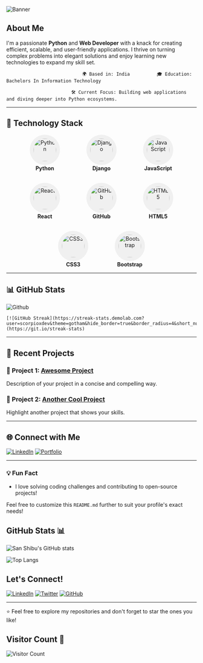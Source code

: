 ![Banner](https://github.com/scorpioxdev/scorpioxdev/blob/main/githubprofilebanner.png)

## About Me

I'm a passionate **Python** and **Web Developer** with a knack for creating efficient, scalable, and user-friendly applications. I thrive on turning complex problems into elegant solutions and enjoy learning new technologies to expand my skill set.

                                🌍 Based in: India          🎓 Education: Bachelors In Information Technology          
              
                            🛠️ Current Focus: Building web applications and diving deeper into Python ecosystems.
---

## 🚀 Technology Stack

<div align="center">
  <div style="display: flex; flex-wrap: wrap; justify-content: center; gap: 30px;">
    <div align="center" style="width: 120px;">
      <img src="https://cdn.jsdelivr.net/gh/devicons/devicon/icons/python/python-original.svg" alt="Python" width="60" height="60" style="border-radius: 50%; background: #f0f0f0; padding: 10px;" />
      <br />
      <b>Python</b>
    </div>
    <div align="center" style="width: 120px;">
      <img src="https://cdn.jsdelivr.net/gh/devicons/devicon/icons/django/django-plain.svg" alt="Django" width="60" height="60" style="border-radius: 50%; background: #f0f0f0; padding: 10px;" />
      <br />
      <b>Django</b>
    </div>
    <div align="center" style="width: 120px;">
      <img src="https://cdn.jsdelivr.net/gh/devicons/devicon/icons/javascript/javascript-original.svg" alt="JavaScript" width="60" height="60" style="border-radius: 50%; background: #f0f0f0; padding: 10px;" />
      <br />
      <b>JavaScript</b>
    </div>
    <div align="center" style="width: 120px;">
      <img src="https://cdn.jsdelivr.net/gh/devicons/devicon/icons/react/react-original.svg" alt="React" width="60" height="60" style="border-radius: 50%; background: #f0f0f0; padding: 10px;" />
      <br />
      <b>React</b>
    </div>
    <div align="center" style="width: 120px;">
      <img src="https://cdn.jsdelivr.net/gh/devicons/devicon/icons/github/github-original.svg" alt="GitHub" width="60" height="60" style="border-radius: 50%; background: #f0f0f0; padding: 10px;" />
      <br />
      <b>GitHub</b>
    </div>
    <div align="center" style="width: 120px;">
      <img src="https://cdn.jsdelivr.net/gh/devicons/devicon/icons/html5/html5-original.svg" alt="HTML5" width="60" height="60" style="border-radius: 50%; background: #f0f0f0; padding: 10px;" />
      <br />
      <b>HTML5</b>
    </div>
    <div align="center" style="width: 120px;">
      <img src="https://cdn.jsdelivr.net/gh/devicons/devicon/icons/css3/css3-original.svg" alt="CSS3" width="60" height="60" style="border-radius: 50%; background: #f0f0f0; padding: 10px;" />
      <br />
      <b>CSS3</b>
    </div>
    <div align="center" style="width: 120px;">
      <img src="https://cdn.jsdelivr.net/gh/devicons/devicon/icons/bootstrap/bootstrap-original.svg" alt="Bootstrap" width="60" height="60" style="border-radius: 50%; background: #f0f0f0; padding: 10px;" />
      <br />
      <b>Bootstrap</b>
    </div>
  </div>
</div>

---

## 📊 GitHub Stats

![Github](https://github-readme-stats.vercel.app/api?username=scorpioxdev&show_icons=true&theme=gotham)

    [![GitHub Streak](https://streak-stats.demolab.com?user=scorpioxdev&theme=gotham&hide_border=true&border_radius=4&short_numbers=true&mode=weekly&card_width=500&card_height=200)](https://git.io/streak-stats)

---

## 🌱 Recent Projects

### 🔹 Project 1: [Awesome Project](https://github.com/YourUsername/awesome-project)
Description of your project in a concise and compelling way.

### 🔹 Project 2: [Another Cool Project](https://github.com/YourUsername/cool-project)
Highlight another project that shows your skills.

---

## 🌐 Connect with Me

[![LinkedIn](https://img.shields.io/badge/-LinkedIn-0077B5?logo=linkedin&logoColor=white&style=flat-square)](https://www.linkedin.com/in/YourLinkedIn/)
[![Portfolio](https://img.shields.io/badge/-Portfolio-000000?logo=vercel&logoColor=white&style=flat-square)](https://yourportfolio.com)

---

### 💡 Fun Fact
- I love solving coding challenges and contributing to open-source projects!

Feel free to customize this `README.md` further to suit your profile's exact needs!



## GitHub Stats 📊

![San Shibu's GitHub stats](https://github-readme-stats.vercel.app/api?username=scorpioxdev&layout=compact&show_icons=true&theme=gotham)

![Top Langs](https://github-readme-stats.vercel.app/api/top-langs/?username=scorpioxdev&layout=compact&theme=gotham)

## Let's Connect!

[![LinkedIn](https://img.shields.io/badge/LinkedIn-0A66C2?style=for-the-badge&logo=linkedin&logoColor=white)](https://www.linkedin.com/in/your-linkedin)
[![Twitter](https://img.shields.io/badge/Twitter-1DA1F2?style=for-the-badge&logo=twitter&logoColor=white)](https://twitter.com/your-twitter)
[![GitHub](https://img.shields.io/badge/GitHub-181717?style=for-the-badge&logo=github&logoColor=white)](https://github.com/scorpioxdev)

---

⭐️ Feel free to explore my repositories and don't forget to star the ones you like!

## Visitor Count 👀

![Visitor Count](https://komarev.com/ghpvc/?username=scorpioxdev&color=brightgreen)
